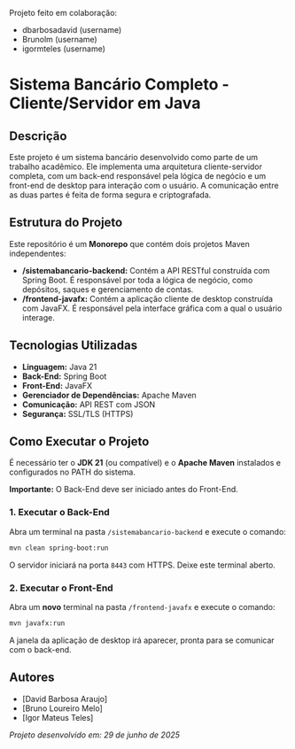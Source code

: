 Projeto feito em colaboração:
* dbarbosadavid (username)
* Brunolm (username)
* igormteles (username)

# Sistema Bancário Completo - Cliente/Servidor em Java

##  Descrição

Este projeto é um sistema bancário desenvolvido como parte de um trabalho acadêmico. Ele implementa uma arquitetura cliente-servidor completa, com um back-end responsável pela lógica de negócio e um front-end de desktop para interação com o usuário. A comunicação entre as duas partes é feita de forma segura e criptografada.

## Estrutura do Projeto

Este repositório é um **Monorepo** que contém dois projetos Maven independentes:

* **/sistemabancario-backend:** Contém a API RESTful construída com Spring Boot. É responsável por toda a lógica de negócio, como depósitos, saques e gerenciamento de contas.
* **/frontend-javafx:** Contém a aplicação cliente de desktop construída com JavaFX. É responsável pela interface gráfica com a qual o usuário interage.

## Tecnologias Utilizadas

* **Linguagem:** Java 21
* **Back-End:** Spring Boot
* **Front-End:** JavaFX
* **Gerenciador de Dependências:** Apache Maven
* **Comunicação:** API REST com JSON
* **Segurança:** SSL/TLS (HTTPS)

## Como Executar o Projeto

É necessário ter o **JDK 21** (ou compatível) e o **Apache Maven** instalados e configurados no PATH do sistema.

**Importante:** O Back-End deve ser iniciado antes do Front-End.

### 1. Executar o Back-End

Abra um terminal na pasta `/sistemabancario-backend` e execute o comando:

```bash
mvn clean spring-boot:run
```
O servidor iniciará na porta `8443` com HTTPS. Deixe este terminal aberto.

### 2. Executar o Front-End

Abra um **novo** terminal na pasta `/frontend-javafx` e execute o comando:

```bash
mvn javafx:run
```
A janela da aplicação de desktop irá aparecer, pronta para se comunicar com o back-end.

## Autores

* [David Barbosa Araujo]
* [Bruno Loureiro Melo]
* [Igor Mateus Teles]

*Projeto desenvolvido em: 29 de junho de 2025*
